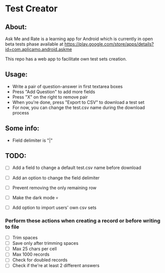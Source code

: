 # Test Creator

## About:
Ask Me and Rate is a learning app for Android which is currently in open beta tests phase available at https://play.google.com/store/apps/details?id=com.aplicamo.android.askme

This repo has a web app to facilitate own test sets creation.

## Usage:
- Write a pair of question-answer in first textarea boxes
- Press "Add Question" to add more fields
- Press "X" on the right to remove pair
- When you're done, press "Export to CSV" to download a test set
- For now, you can change the test.csv name during the download process

## Some info:
- Field delimiter is "|"

## TODO:
- [ ] Add a field to change a default test.csv name before download
- [ ] Add an option to change the field delimiter
- [ ] Prevent removing the only remaining row
- [ ] Make the dark mode 💀
- [ ] Add option to import users' own csv sets


### Perform these actions when creating a record or before writing to file
- [ ] Trim spaces
- [ ] Save only after trimming spaces
- [ ] Max 25 chars per cell
- [ ] Max 1000 records
- [ ] Check for doubled records
- [ ] Check if the're at least 2 different answers
